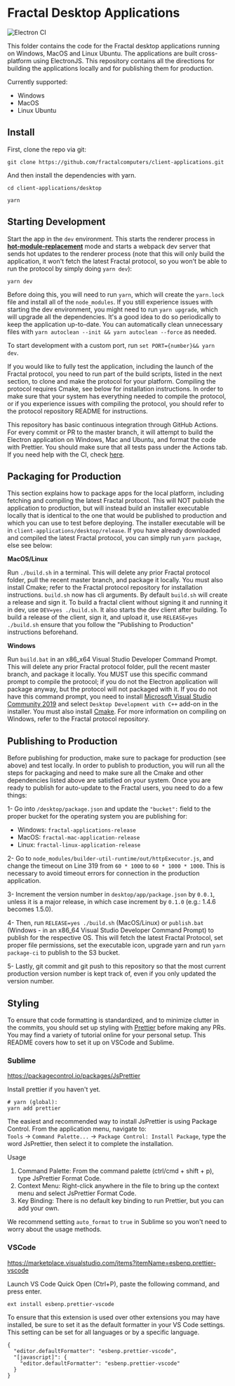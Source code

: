 # Fractal Desktop Applications

![Electron CI](https://github.com/fractalcomputers/client-applications/workflows/Electron%20CI/badge.svg)

This folder contains the code for the Fractal desktop applications running on Windows, MacOS and Linux Ubuntu. The applications are built cross-platform using ElectronJS. This repository contains all the directions for building the applications locally and for publishing them for production.

Currently supported:

-   Windows
-   MacOS
-   Linux Ubuntu

## Install

First, clone the repo via git:

`git clone https://github.com/fractalcomputers/client-applications.git`

And then install the dependencies with yarn.

`cd client-applications/desktop`

`yarn`

## Starting Development

Start the app in the `dev` environment. This starts the renderer process in [**hot-module-replacement**](https://webpack.js.org/guides/hmr-react/) mode and starts a webpack dev server that sends hot updates to the renderer process (note that this will only build the application, it won't fetch the latest Fractal protocol, so you won't be able to run the protocol by simply doing `yarn dev`):

`yarn dev`

Before doing this, you will need to run `yarn`, which will create the `yarn.lock` file and install all of the `node_modules`. If you still experience issues with starting the dev environment, you might need to run `yarn upgrade`, which will upgrade all the dependencies. It's a good idea to do so periodically to keep the application up-to-date. You can automatically clean unnecessary files with `yarn autoclean --init && yarn autoclean --force` as needed.

To start development with a custom port, run `set PORT={number}&& yarn dev`.

If you would like to fully test the application, including the launch of the Fractal protocol, you need to run part of the build scripts, listed in the next section, to clone and make the protocol for your platform. Compiling the protocol requires Cmake, see below for installation instructions. In order to make sure that your system has everything needed to compile the protocol, or if you experience issues with compiling the protocol, you should refer to the protocol repository README for instructions.

This repository has basic continuous integration through GitHub Actions. For every commit or PR to the master branch, it will attempt to build the Electron application on Windows, Mac and Ubuntu, and format the code with Prettier. You should make sure that all tests pass under the Actions tab. If you need help with the CI, check [here](https://github.com/samuelmeuli/action-electron-builder).

## Packaging for Production

This section explains how to package apps for the local platform, including fetching and compiling the latest Fractal protocol. This will NOT publish the application to production, but will instead build an installer executable locally that is identical to the one that would be published to production and which you can use to test before deploying. The installer executable will be in `client-applications/desktop/release`. If you have already downloaded and compiled the latest Fractal protocol, you can simply run `yarn package`, else see below:

**MacOS/Linux**

Run `./build.sh` in a terminal. This will delete any prior Fractal protocol folder, pull the recent master branch, and package it locally. You must also install Cmake; refer to the Fractal protocol repository for installation instructions.
`build.sh` now has cli arguments.  By default `build.sh` will create a release and sign it.  To build a fractal client without signing it and running it in dev, use `DEV=yes ./build.sh`.  It also starts the dev client after building.
To build a release of the client, sign it, and upload it, use `RELEASE=yes ./build.sh`  ensure that you follow the "Publishing to Production" instructions beforehand.

**Windows**

Run `build.bat` in an x86_x64 Visual Studio Developer Command Prompt. This will delete any prior Fractal protocol folder, pull the recent master branch, and package it locally. You MUST use this specific command prompt to compile the protocol; if you do not the Electron application will package anyway, but the protocol will not packaged with it. If you do not have this command prompt, you need to install [Microsoft Visual Studio Community 2019](https://visualstudio.microsoft.com/downloads/) and select `Desktop Development with C++` add-on in the installer. You must also install [Cmake](https://cmake.org/download/). For more information on compiling on Windows, refer to the Fractal protocol repository.

## Publishing to Production

Before publishing for production, make sure to package for production (see above) and test locally. In order to publish to production, you will run all the steps for packaging and need to make sure all the Cmake and other dependencies listed above are satisfied on your system. Once you are ready to publish for auto-update to the Fractal users, you need to do a few things:

1- Go into `/desktop/package.json` and update the `"bucket":` field to the proper bucket for the operating system you are publishing for:

-   Windows: `fractal-applications-release`
-   MacOS: `fractal-mac-application-release`
-   Linux: `fractal-linux-application-release`

2- Go to `node_modules/builder-util-runtime/out/httpExecutor.js`, and change the timeout on Line 319 from `60 * 1000` to `60 * 1000 * 1000`. This is necessary to avoid timeout errors for connection in the production application.

3- Increment the version number in `desktop/app/package.json` by `0.0.1`, unless it is a major release, in which case increment by `0.1.0` (e.g.: 1.4.6 becomes 1.5.0).

4- Then, run `RELEASE=yes ./build.sh` (MacOS/Linux) or `publish.bat` (Windows - in an x86_64 Visual Studio Developer Command Prompt) to publish for the respective OS. This will fetch the latest Fractal Protocol, set proper file permissions, set the executable icon, upgrade yarn and run `yarn package-ci` to publish to the S3 bucket.

5- Lastly, git commit and git push to this repository so that the most current production version number is kept track of, even if you only updated the version number.

## Styling

To ensure that code formatting is standardized, and to minimize clutter in the commits, you should set up styling with [Prettier](https://prettier.io/) before making any PRs. You may find a variety of tutorial online for your personal setup. This README covers how to set it up on VSCode and Sublime.

### Sublime

https://packagecontrol.io/packages/JsPrettier

Install prettier if you haven't yet.

```
# yarn (global):
yarn add prettier
```

The easiest and recommended way to install Js​Prettier is using Package Control. From the application menu, navigate to:  
`Tools` -> `Command Palette...` -> `Package Control: Install Package`, type the word JsPrettier, then select it to complete the installation.

Usage

1. Command Palette: From the command palette (ctrl/cmd + shift + p), type JsPrettier Format Code.
2. Context Menu: Right-click anywhere in the file to bring up the context menu and select JsPrettier Format Code.
3. Key Binding: There is no default key binding to run Prettier, but you can add your own.

We recommend setting `auto_format` to `true` in Sublime so you won't need to worry about the usage methods.

### VSCode

https://marketplace.visualstudio.com/items?itemName=esbenp.prettier-vscode

Launch VS Code Quick Open (Ctrl+P), paste the following command, and press enter.

```
ext install esbenp.prettier-vscode
```

To ensure that this extension is used over other extensions you may have installed, be sure to set it as the default formatter in your VS Code settings. This setting can be set for all languages or by a specific language.

```
{
  "editor.defaultFormatter": "esbenp.prettier-vscode",
  "[javascript]": {
    "editor.defaultFormatter": "esbenp.prettier-vscode"
  }
}
```

